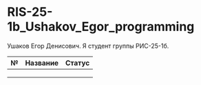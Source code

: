 # RIS-25-1b_Ushakov_Egor_programming

Ушаков Егор Денисович. Я студент группы РИС-25-1б.

| № | Название | Статус |
|---|----------|--------|
| | | |
| | | |
| | | |

